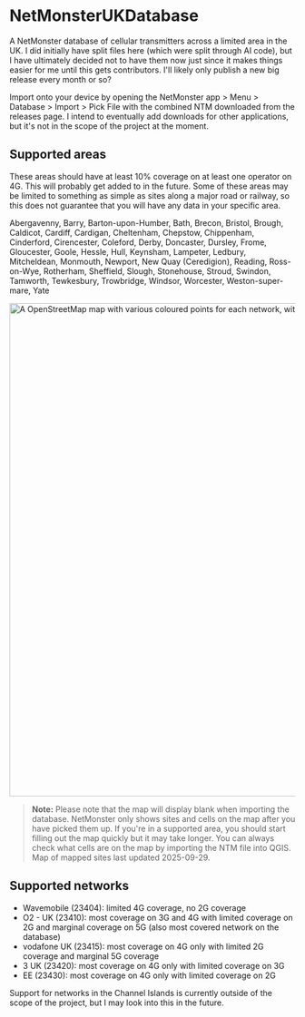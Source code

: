 # NetMonsterUKDatabase

A NetMonster database of cellular transmitters across a limited area in the UK. I did initially have split files here (which were split through AI code), but I have ultimately decided not to have them now just since it makes things easier for me until this gets contributors. I'll likely only publish a new big release every month or so?

Import onto your device by opening the NetMonster app > Menu > Database > Import > Pick File with the combined NTM downloaded from the releases page. I intend to eventually add downloads for other applications, but it's not in the scope of the project at the moment.

## Supported areas

These areas should have at least 10% coverage on at least one operator on 4G. This will probably get added to in the future. Some of these areas may be limited to something as simple as sites along a major road or railway, so this does not guarantee that you will have any data in your specific area.

Abergavenny, Barry, Barton-upon-Humber, Bath, Brecon, Bristol, Brough, Caldicot, Cardiff, Cardigan, Cheltenham, Chepstow, Chippenham, Cinderford, Cirencester, Coleford, Derby, Doncaster, Dursley, Frome, Gloucester, Goole, Hessle, Hull, Keynsham, Lampeter, Ledbury, Mitcheldean, Monmouth, Newport, New Quay (Ceredigion), Reading, Ross-on-Wye, Rotherham, Sheffield, Slough, Stonehouse, Stroud, Swindon, Tamworth, Tewkesbury, Trowbridge, Windsor, Worcester, Weston-super-mare, Yate

<img width="1056" height="870" alt="A OpenStreetMap map with various coloured points for each network, with a lot of blue primarily for O2. You can see from around Brighton to Corrour." src="https://github.com/user-attachments/assets/029c9124-d98e-438c-a678-759c2a3581e4" />

> **Note:** Please note that the map will display blank when importing the database. NetMonster only shows sites and cells on the map after you have picked them up. If you're in a supported area, you should start filling out the map quickly but it may take longer. You can always check what cells are on the map by importing the NTM file into QGIS. Map of mapped sites last updated 2025-09-29.

## Supported networks

* Wavemobile (23404): limited 4G coverage, no 2G coverage
* O2 - UK (23410): most coverage on 3G and 4G with limited coverage on 2G and marginal coverage on 5G (also most covered network on the database)
* vodafone UK (23415): most coverage on 4G only with limited 2G coverage and marginal 5G coverage
* 3 UK (23420): most coverage on 4G only with limited coverage on 3G
* EE (23430): most coverage on 4G only with limited coverage on 2G

Support for networks in the Channel Islands is currently outside of the scope of the project, but I may look into this in the future.
